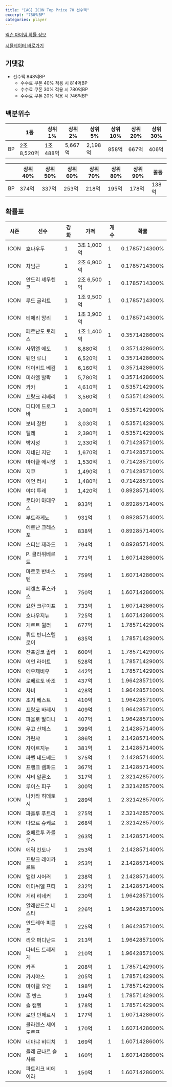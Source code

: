 ```yaml
---
title: "[AG] ICON Top Price 70 선수팩"
excerpt: "780억BP"
categories: player
---
```

[넥슨 아이템 확률 정보](http://iteminfo.nexon.com/probability/fco?sn=5726)

[시뮬레이터 바로가기](/simulator/5726)
## 기댓값
- 선수팩 848억BP
  - 수수료 쿠폰 40% 적용 시 814억BP
  - 수수료 쿠폰 30% 적용 시 780억BP
  - 수수료 쿠폰 20% 적용 시 746억BP


## 백분위수

||1등|상위1%|상위2%|상위5%|상위10%|상위20%|상위30%|
|---|---|---|---|---|---|---|---|
|BP|2조 8,520억|1조 488억|5,667억|2,198억|858억|667억|406억|

||상위40%|상위50%|상위60%|상위70%|상위80%|상위90%|꼴등|
|---|---|---|---|---|---|---|---|
|BP|374억|337억|253억|218억|195억|178억|138억|


## 확률표

|시즌|선수|강화|가격|개수|확률|
|---|---|---|---|---|---|
|ICON|호나우두|1|3조 1,000억|1|0.1785714300%|
|ICON|차범근|1|2조 6,900억|1|0.1785714300%|
|ICON|안드리 셰우첸코|1|2조 6,500억|1|0.1785714300%|
|ICON|루드 굴리트|1|1조 9,500억|1|0.1785714300%|
|ICON|티에리 앙리|1|1조 3,900억|1|0.1785714300%|
|ICON|페르난도 토레스|1|1조 1,400억|1|0.3571428600%|
|ICON|사뮈엘 에토|1|8,880억|1|0.3571428600%|
|ICON|웨인 루니|1|6,520억|1|0.3571428600%|
|ICON|데이비드 베컴|1|6,160억|1|0.3571428600%|
|ICON|미하엘 발락|1|5,780억|1|0.3571428600%|
|ICON|카카|1|4,610억|1|0.5357142900%|
|ICON|프랑크 리베리|1|3,560억|1|0.5357142900%|
|ICON|디디에 드로그바|1|3,080억|1|0.5357142900%|
|ICON|보비 찰턴|1|3,030억|1|0.5357142900%|
|ICON|펠레|1|2,390억|1|0.5357142900%|
|ICON|박지성|1|2,330억|1|0.7142857100%|
|ICON|지네딘 지단|1|1,670억|1|0.7142857100%|
|ICON|마이클 에시앙|1|1,530억|1|0.7142857100%|
|ICON|지쿠|1|1,490억|1|0.7142857100%|
|ICON|이언 러시|1|1,480억|1|0.7142857100%|
|ICON|야야 투레|1|1,420억|1|0.8928571400%|
|ICON|로타어 마테우스|1|933억|1|0.8928571400%|
|ICON|부트라게뇨|1|931억|1|0.8928571400%|
|ICON|에르난 크레스포|1|838억|1|0.8928571400%|
|ICON|스티븐 제라드|1|794억|1|0.8928571400%|
|ICON|P. 클라위베르트|1|771억|1|1.6071428600%|
|ICON|마르코 반바스텐|1|759억|1|1.6071428600%|
|ICON|페렌츠 푸스카스|1|750억|1|1.6071428600%|
|ICON|요한 크루이프|1|733억|1|1.6071428600%|
|ICON|호나우지뉴|1|725억|1|1.6071428600%|
|ICON|게르트 뮐러|1|677억|1|1.7857142900%|
|ICON|뤼트 반니스텔로이|1|635억|1|1.7857142900%|
|ICON|잔프랑코 졸라|1|600억|1|1.7857142900%|
|ICON|이언 라이트|1|528억|1|1.7857142900%|
|ICON|에우제비우|1|442억|1|1.7857142900%|
|ICON|로베르토 바조|1|437억|1|1.9642857100%|
|ICON|차비|1|428억|1|1.9642857100%|
|ICON|조지 베스트|1|410억|1|1.9642857100%|
|ICON|프랑코 바레시|1|409억|1|1.9642857100%|
|ICON|파올로 말디니|1|407억|1|1.9642857100%|
|ICON|우고 산체스|1|399억|1|2.1428571400%|
|ICON|가린샤|1|386억|1|2.1428571400%|
|ICON|자이르지뉴|1|381억|1|2.1428571400%|
|ICON|파벨 네드베드|1|375억|1|2.1428571400%|
|ICON|프랭크 램파드|1|367억|1|2.1428571400%|
|ICON|샤비 알론소|1|317억|1|2.3214285700%|
|ICON|루이스 피구|1|300억|1|2.3214285700%|
|ICON|나카타 히데토시|1|289억|1|2.3214285700%|
|ICON|파울루 푸트리|1|275억|1|2.3214285700%|
|ICON|다보르 슈케르|1|268억|1|2.3214285700%|
|ICON|호베르투 카를루스|1|263억|1|2.1428571400%|
|ICON|에릭 칸토나|1|253억|1|2.1428571400%|
|ICON|프랑크 레이카르트|1|253억|1|2.1428571400%|
|ICON|앨런 시어러|1|238억|1|2.1428571400%|
|ICON|에마뉘엘 프티|1|232억|1|2.1428571400%|
|ICON|게리 리네커|1|230억|1|1.9642857100%|
|ICON|알레산드로 네스타|1|226억|1|1.9642857100%|
|ICON|안드레아 피를로|1|225억|1|1.9642857100%|
|ICON|리오 퍼디난드|1|213억|1|1.9642857100%|
|ICON|다비드 트레제게|1|210억|1|1.9642857100%|
|ICON|카푸|1|208억|1|1.7857142900%|
|ICON|카시야스|1|205억|1|1.7857142900%|
|ICON|마이클 오언|1|198억|1|1.7857142900%|
|ICON|존 반스|1|194억|1|1.7857142900%|
|ICON|솔 캠벨|1|178억|1|1.7857142900%|
|ICON|로빈 반페르시|1|177억|1|1.6071428600%|
|ICON|클라렌스 세이도르프|1|170억|1|1.6071428600%|
|ICON|네마냐 비디치|1|169억|1|1.6071428600%|
|ICON|올레 군나르 솔샤르|1|160억|1|1.6071428600%|
|ICON|파트리크 비에이라|1|150억|1|1.6071428600%|
